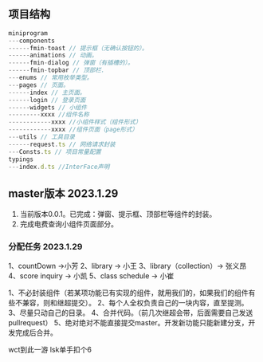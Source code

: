 ## 项目结构
```js
miniprogram
---components
------fmin-toast // 提示框（无确认按钮的）。
------animations // 动画。
------fmin-dialog // 弹窗（有插槽的）。
------fmin-topbar // 顶部栏.
---enums // 常用枚举类型。
---pages // 页面。
------index // 主页面。
------login // 登录页面
------widgets // 小组件
---------xxxx //组件名称
------------xxxx //小组件样式（组件形式）
------------xxxx //组件页面（page形式）
---utils // 工具目录
------request.ts // 网络请求封装
---Consts.ts // 项目常量配置
typings
---index.d.ts //InterFace声明
```
## master版本 2023.1.29
1. 当前版本0.0.1。已完成：弹窗、提示框、顶部栏等组件的封装。
2. 完成电费查询小组件页面部分。
### 分配任务 2023.1.29
1、countDown ->小芳
2、library -> 小王
3、library（collection）-> 张义昂
4、score inquiry -> 小凯
5、class schedule ->  小崔

1、不必封装组件（若某项功能已有实现的组件，就用我们的，如果我们的组件有些不兼容，则和继超提交）。
2、每个人全权负责自己的一块内容，直至提测。
3、尽量只动自己的目录。
4、合并代码。（前几次继超会带，后面需要自己发送pullrequest）
5、绝对绝对不能直接提交master。开发新功能只能新建分支，开发完成后合并。

wct到此一游
lsk单手扣个6


